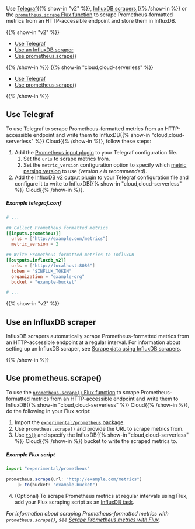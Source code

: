
Use [Telegraf](/telegraf/v1/){{% show-in "v2" %}}, [InfluxDB scrapers](/influxdb/version/write-data/no-code/scrape-data/),{{% /show-in %}}
or the [`prometheus.scrape` Flux function](/flux/v0/stdlib/experimental/prometheus/scrape/)
to scrape Prometheus-formatted metrics from an HTTP-accessible endpoint and store them in InfluxDB.

{{% show-in "v2" %}}

- [Use Telegraf](#use-telegraf)
- [Use an InfluxDB scraper](#use-an-influxdb-scraper)
- [Use prometheus.scrape()](#use-prometheusscrape)

{{% /show-in %}}
{{% show-in "cloud,cloud-serverless" %}}

- [Use Telegraf](#use-telegraf)
- [Use prometheus.scrape()](#use-prometheusscrape)

{{% /show-in %}}

## Use Telegraf
To use Telegraf to scrape Prometheus-formatted metrics from an HTTP-accessible
endpoint and write them to InfluxDB{{% show-in "cloud,cloud-serverless" %}} Cloud{{% /show-in %}}, follow these steps:

1. Add the [Prometheus input plugin](/telegraf/v1/plugins/#input-prometheus) to your Telegraf configuration file.
    1. Set the `urls` to scrape metrics from.
    2. Set the `metric_version` configuration option to specify which
      [metric parsing version](/influxdb/version/reference/prometheus-metrics/) to use
      _(version `2` is recommended)_.
2. Add the [InfluxDB v2 output plugin](/telegraf/v1/plugins/#output-influxdb_v2)
   to your Telegraf configuration file and configure it to write to
   InfluxDB{{% show-in "cloud,cloud-serverless" %}} Cloud{{% /show-in %}}.
  
##### Example telegraf.conf
```toml
# ...

## Collect Prometheus formatted metrics
[[inputs.prometheus]]
  urls = ["http://example.com/metrics"]
  metric_version = 2

## Write Prometheus formatted metrics to InfluxDB
[[outputs.influxdb_v2]]
  urls = ["http://localhost:8086"]
  token = "$INFLUX_TOKEN"
  organization = "example-org"
  bucket = "example-bucket"

# ...
```

{{% show-in "v2" %}}

## Use an InfluxDB scraper
InfluxDB scrapers automatically scrape Prometheus-formatted metrics from an 
HTTP-accessible endpoint at a regular interval.
For information about setting up an InfluxDB scraper, see
[Scrape data using InfluxDB scrapers](/influxdb/version/write-data/no-code/scrape-data/).

{{% /show-in %}}

## Use prometheus.scrape()
To use the [`prometheus.scrape()` Flux function](/flux/v0/stdlib/experimental/prometheus/scrape/)
to scrape Prometheus-formatted metrics from an HTTP-accessible endpoint and write
them to InfluxDB{{% show-in "cloud,cloud-serverless" %}} Cloud{{% /show-in %}}, do the following in your Flux script:

1. Import the [`experimental/prometheus` package](/flux/v0/stdlib/experimental/prometheus/).
2. Use `prometheus.scrape()` and provide the URL to scrape metrics from.
3. Use [`to()`](/flux/v0/stdlib/influxdata/influxdb/to/) and specify the  InfluxDB{{% show-in "cloud,cloud-serverless" %}} Cloud{{% /show-in %}} bucket to write
  the scraped metrics to.

##### Example Flux script
```js
import "experimental/prometheus"

prometheus.scrape(url: "http://example.com/metrics")
    |> to(bucket: "example-bucket")
```

4. (Optional) To scrape Prometheus metrics at regular intervals using Flux, add your Flux
scraping script as an [InfluxDB task](/influxdb/version/process-data/).

_For information about scraping Prometheus-formatted metrics with `prometheus.scrape()`,
see [Scrape Prometheus metrics with Flux](/flux/v0/prometheus/scrape-prometheus/)._
